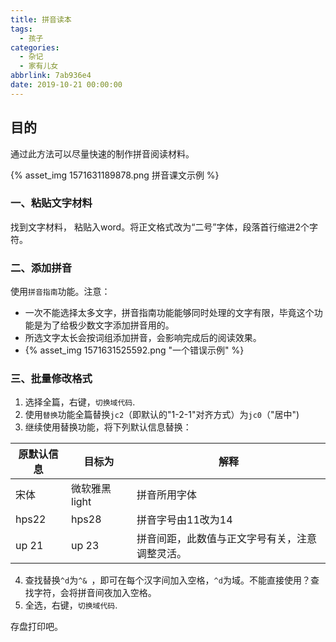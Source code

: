 ```yaml
---
title: 拼音读本
tags:
  - 孩子
categories:
  - 杂记
  - 家有儿女
abbrlink: 7ab936e4
date: 2019-10-21 00:00:00
---
```


## 目的
通过此方法可以尽量快速的制作拼音阅读材料。

{% asset_img 1571631189878.png 拼音课文示例 %}

### 一、粘贴文字材料
找到文字材料， 粘贴入word。将正文格式改为“二号”字体，段落首行缩进2个字符。

### 二、添加拼音
使用`拼音指南`功能。注意：
- 一次不能选择太多文字，拼音指南功能能够同时处理的文字有限，毕竟这个功能是为了给极少数文字添加拼音用的。
- 所选文字太长会按词组添加拼音，会影响完成后的阅读效果。
- {% asset_img 1571631525592.png "一个错误示例" %}

### 三、批量修改格式

1. 选择全篇，右键，`切换域代码`.
2. 使用`替换`功能全篇替换`jc2`（即默认的"1-2-1"对齐方式）为`jc0`（"居中")
3. 继续使用替换功能，将下列默认信息替换：

| 原默认信息 | 目标为         | 解释                                           |
| ---------- | -------------- | ---------------------------------------------- |
| 宋体       | 微软雅黑 light | 拼音所用字体                                   |
| hps22      | hps28          | 拼音字号由11改为14                             |
| up 21      | up 23          | 拼音间距，此数值与正文字号有关，注意调整灵活。 |

4. 查找替换`^d`为`^& `，即可在每个汉字间加入空格，`^d`为域。不能直接使用？查找字符，会将拼音间夜加入空格。
5. 全选，右键，`切换域代码`.

存盘打印吧。